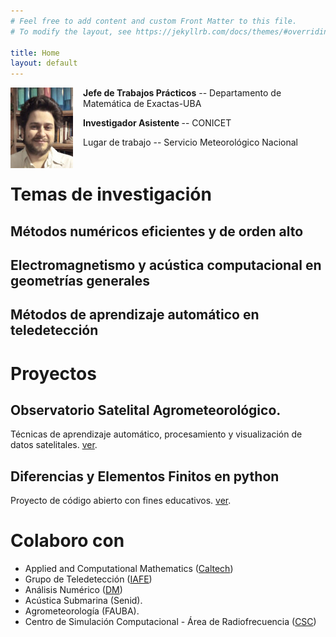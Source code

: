 ```yaml
---
# Feel free to add content and custom Front Matter to this file.
# To modify the layout, see https://jekyllrb.com/docs/themes/#overriding-theme-defaults

title: Home
layout: default
---
```


<img src="images/face2020.jpeg" width=100 height=auto align=center style="float:left; margin-right: 16px;">
<p><b>Jefe de Trabajos Prácticos</b> -- Departamento de Matemática de Exactas-UBA</p>
<p> <b>Investigador Asistente </b> -- CONICET </p>
<p> Lugar de trabajo -- Servicio Meteorológico Nacional</p>
<p style="clear:left;"></p>

# Temas de investigación

## Métodos numéricos eficientes y de orden alto

## Electromagnetismo y acústica computacional en geometrías generales

## Métodos de aprendizaje automático en teledetección

# Proyectos

## Observatorio Satelital Agrometeorológico. 

Técnicas de aprendizaje automático, procesamiento y visualización de datos satelitales. 
[ver](https://mdmaas.github.io/OSEE/).

## Diferencias y Elementos Finitos en python

Proyecto de código abierto con fines educativos. [ver](https://mdmaas.github.io/MateUBA_PDE/). 

# Colaboro con

- Applied and Computational Mathematics (<a href="http://www.its.caltech.edu/~obruno/">Caltech</a>)
- Grupo de Teledetección (<a href="http://www.iafe.uba.ar/wordpress/">IAFE</a>)
- Análisis Numérico (<a href="http://mate.dm.uba.ar/~rduran/research_group/participants.html">DM</a>)
- Acústica Submarina (Senid).
- Agrometeorología (FAUBA).
- Centro de Simulación Computacional - Área de Radiofrecuencia (<a href="http://csc.conicet.gov.ar/">CSC</a>)


